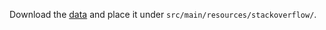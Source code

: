 Download the [data](http://alaska.epfl.ch/~dockermoocs/bigdata/stackoverflow.csv) and place it under `src/main/resources/stackoverflow/`.
